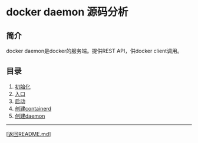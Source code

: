 docker daemon 源码分析
==============================================================
## 简介
docker daemon是docker的服务端。提供REST API，供docker client调用。

## 目录
1. [初始化](./init.md)
2. [入口](./main.md)
3. [启动](./start.md)
4. [创建containerd](./containerd-daemon.md)
5. [创建daemon](./newDaemon.md)

_______________________________________________________________________
[[返回README.md]](../README.md) 


